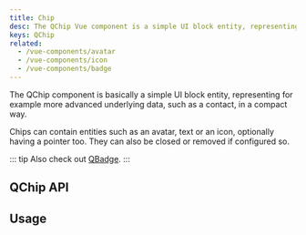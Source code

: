 ```yaml
---
title: Chip
desc: The QChip Vue component is a simple UI block entity, representing for example more advanced underlying data, such as a contact, but in a compact way.
keys: QChip
related:
  - /vue-components/avatar
  - /vue-components/icon
  - /vue-components/badge
---
```


The QChip component is basically a simple UI block entity, representing for example more advanced underlying data, such as a contact, in a compact way.

Chips can contain entities such as an avatar, text or an icon, optionally having a pointer too. They can also be closed or removed if configured so.

::: tip
Also check out [QBadge](/vue-components/badge).
:::


## QChip API

<doc-api file="QChip" />

## Usage
<doc-example title="Basic" file="QChip/Basic" />

<doc-example title="Dense" file="QChip/Dense" />

<doc-example title="Custom size" file="QChip/Sizes" />

<doc-example title="Square" file="QChip/Square" />

<doc-example title="Outline" file="QChip/Outline" />

<doc-example title="Clickable" file="QChip/Clickable" />

<doc-example title="Selected" file="QChip/Selected" />

<doc-example title="Removable" file="QChip/Removable" />

<doc-example title="Long label truncation" file="QChip/LongLabel" />
